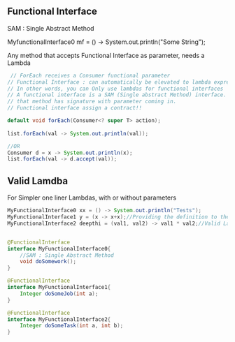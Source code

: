 
## Functional Interface
SAM : Single Abstract Method

MyfunctionalInterface0 mf = () -> System.out.println("Some String");

Any method that accepts Functional Interface as parameter, needs a Lambda

```java
 // ForEach receives a Consumer functional parameter
// Functional Interface : can automatically be elevated to lambda expression
// In other words, you can Only use lambdas for functional interfaces
// A functional interface is a SAM (Single abstract Method) interface. it can only have one abstract method
// that method has signature with parameter coming in.
// Functional interface assign a contract!!

default void forEach(Consumer<? super T> action);
        
list.forEach(val -> System.out.println(val));

//OR
Consumer d = x -> System.out.println(x);
list.forEach(val -> d.accept(val));
```
## Valid Lamdba

For Simpler one liner Lambdas, with or without parameters
```java
MyFunctionalInterface0 xx = () -> System.out.println("Tests");
MyFunctionalInterface1 y = (x -> x+x);//Providing the definition to the abstract method
MyFunctionalInterface2 deepthi = (val1, val2) -> val1 * val2;//Valid Lambda as 2 arguments are expected


@FunctionalInterface
interface MyFunctionalInterface0{
    //SAM : Single Abstract Method
    void doSomework();
}

@FunctionalInterface
interface MyFunctionalInterface1{
    Integer doSomeJob(int a);
}

@FunctionalInterface
interface MyFunctionalInterface2{
    Integer doSomeTask(int a, int b);
}
```


